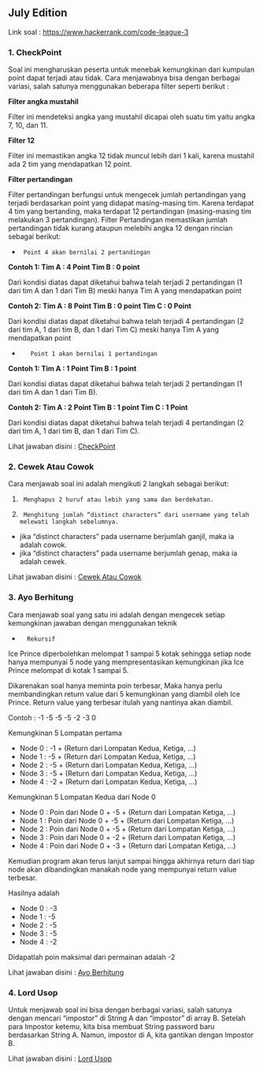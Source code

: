 ## July Edition

Link soal : https://www.hackerrank.com/code-league-3

### 1. CheckPoint

Soal ini mengharuskan peserta untuk menebak kemungkinan dari kumpulan point dapat terjadi atau tidak. Cara menjawabnya bisa dengan berbagai variasi, salah satunya menggunakan beberapa filter seperti berikut :

**Filter angka mustahil**

Filter ini mendeteksi angka yang mustahil dicapai oleh suatu tim yaitu angka 7, 10, dan 11.

**Filter 12**

Filter ini memastikan angka 12 tidak muncul lebih dari 1 kali, karena mustahil ada 2 tim yang mendapatkan 12 point.

**Filter pertandingan**

Filter pertandingan berfungsi untuk mengecek jumlah pertandingan yang terjadi berdasarkan point yang didapat masing-masing tim. Karena terdapat 4 tim yang bertanding, maka terdapat 12 pertandingan (masing-masing tim melakukan 3 pertandingan). Filter Pertandingan memastikan jumlah pertandingan tidak kurang ataupun melebihi angka 12 dengan rincian sebagai berikut:

 -      Point 4 akan bernilai 2 pertandingan

**Contoh 1: Tim A : 4 Point Tim B : 0 point**

Dari kondisi diatas dapat diketahui bahwa telah terjadi 2 pertandingan (1 dari tim A dan 1 dari Tim B) meski hanya Tim A yang mendapatkan point

**Contoh 2: Tim A : 8 Point Tim B : 0 point Tim C : 0 Point**

Dari kondisi diatas dapat diketahui bahwa telah terjadi 4 pertandingan (2 dari tim A, 1 dari tim B, dan 1 dari Tim C) meski hanya Tim A yang mendapatkan point
 
-        Point 1 akan bernilai 1 pertandingan

**Contoh 1: Tim A : 1 Point Tim B : 1 point**

Dari kondisi diatas dapat diketahui bahwa telah terjadi 2 pertandingan (1 dari tim A dan 1 dari Tim B).

**Contoh 2: Tim A : 2 Point Tim B : 1 point Tim C : 1 Point**

Dari kondisi diatas dapat diketahui bahwa telah terjadi 4 pertandingan (2 dari tim A, 1 dari tim B, dan 1 dari Tim C).


Lihat jawaban disini : [CheckPoint](CheckPoint.java)

### 2. Cewek Atau Cowok

Cara menjawab soal ini adalah mengikuti 2 langkah sebagai berikut:
1.      Menghapus 2 huruf atau lebih yang sama dan berdekatan.
2.      Menghitung jumlah “distinct characters” dari username yang telah melewati langkah sebelumnya.
-   jika “distinct characters” pada username berjumlah ganjil, maka ia adalah cowok.
-   jika “distinct characters” pada username berjumlah genap, maka ia adalah cewek.

Lihat jawaban disini : [Cewek Atau Cowok](CewekAtauCowok.java)

### 3. Ayo Berhitung

Cara menjawab soal yang satu ini adalah dengan mengecek setiap kemungkinan jawaban dengan menggunakan teknik 

-       Rekursif

Ice Prince diperbolehkan melompat 1 sampai 5 kotak sehingga setiap node hanya mempunyai 5 node yang mempresentasikan kemungkinan jika Ice Prince melompat di kotak 1 sampai 5. 

Dikarenakan soal hanya meminta poin terbesar, Maka hanya perlu membandingkan return value dari 5 kemungkinan yang diambil oleh Ice Prince. Return value yang terbesar itulah yang nantinya akan diambil.

Contoh : -1 -5 -5 -5 -2 -3 0

Kemungkinan 5 Lompatan pertama
- Node 0 : -1 + (Return dari Lompatan Kedua, Ketiga, ...)
- Node 1 : -5 + (Return dari Lompatan Kedua, Ketiga, ...)
- Node 2 : -5 + (Return dari Lompatan Kedua, Ketiga, ...)
- Node 3 : -5 + (Return dari Lompatan Kedua, Ketiga, ...)
- Node 4 : -2 + (Return dari Lompatan Kedua, Ketiga, ...)

Kemungkinan 5 Lompatan Kedua dari Node 0
- Node 0 : Poin dari Node 0 + -5 + (Return dari Lompatan Ketiga, ...)
- Node 1 : Poin dari Node 0 + -5 + (Return dari Lompatan Ketiga, ...)
- Node 2 : Poin dari Node 0 + -5 + (Return dari Lompatan Ketiga, ...)
- Node 3 : Poin dari Node 0 + -2 + (Return dari Lompatan Ketiga, ...)
- Node 4 : Poin dari Node 0 + -3 + (Return dari Lompatan Ketiga, ...)

Kemudian program akan terus lanjut sampai hingga akhirnya return dari tiap node akan dibandingkan manakah node yang mempunyai return value terbesar. 

Hasilnya adalah
- Node 0 : -3
- Node 1 : -5
- Node 2 : -5
- Node 3 : -5
- Node 4 : -2 

Didapatlah poin maksimal dari permainan adalah -2

Lihat jawaban disini : [Ayo Berhitung](AyoBerhitung.java)

### 4. Lord Usop

Untuk menjawab soal ini bisa dengan berbagai variasi, salah satunya dengan mencari “impostor” di String A dan “impostor” di array B. Setelah para Impostor ketemu, kita bisa membuat String password baru berdasarkan String A. Namun, impostor di A, kita gantikan dengan Impostor B.

Lihat jawaban disini : [Lord Usop](LordUsop.java)
